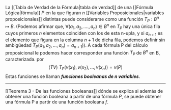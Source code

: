 La [[Tabla de Verdad de la Fórmula|tabla de verdad]] de una [[Fórmula Lógica|fórmula]] $P$ en la que figuran $n$ [[Variables Proposicionales|variables proposicionales]] distintas puede considerarse como una función $T_P:B^n↦B$. 
(Podemos afirmar que, $∀(a_1,a_2,....,a_n)∈B^n$ en $T_P$ hay una única fila cuyos primeros $n$ elementos coinciden con los de esta n-upla, y si $a_{n+1}$ es el elemento que figura en la columna $n+1$ de dicha fila, podemos definir sin ambigüedad $T_P(a_1,a_2,...,a_n)=a_{n+1})$).
A cada fórmula P del cálculo proposicional le podemos hacer corresponder una función $T_P$ de $B^n$ en B, caracterizada. por$$(TV)\ T_P(v(x_1),v(x_2),...,v(x_n))=v(P)$$
Estas funciones se llaman ***funciones booleanas de n variables***.
***
[[Teorema 3 - De las funciones booleanas]] dónde se explica si además de obtener una función booleana a partir de una fórmula $P$, se puede obtener una fórmula P a partir de una función booleana $f$.